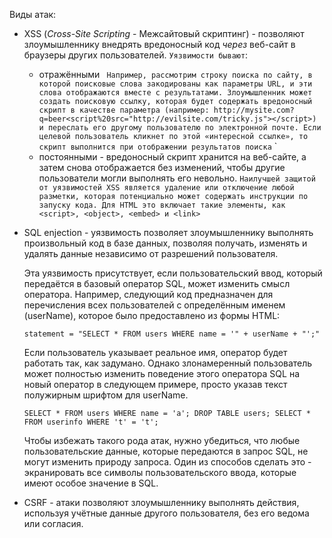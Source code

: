 Виды атак:
- XSS (_Cross-Site Scripting_ - Межсайтовый скриптинг) - позволяют злоумышленнику внедрять вредоносный код _через_ веб-сайт в браузеры других пользователей.
   `Уязвимости бывают`:
   - отражёнными
	 ` Например, рассмотрим строку поиска по сайту, в которой поисковые слова закодированы как параметры URL, и эти слова отображаются вместе с результатами. Злоумышленник может создать поисковую ссылку, которая будет содержать вредоносный скрипт в качестве параметра (например: http://mysite.com?q=beer<script%20src="http://evilsite.com/tricky.js"></script>) и переслать его другому пользователю по электронной почте. Если целевой пользователь кликнет по этой «интересной ссылке», то скрипт выполнится при отображении результатов поиска`
	`
   - постоянными - вредоносный скрипт хранится на веб-сайте, а затем снова отображается без изменений, чтобы другие пользователи могли выполнять его невольно.
      `Наилучшей защитой от уязвимостей XSS является удаление или отключение любой разметки, которая потенциально может содержать инструкции по запуску кода. Для HTML это включает такие элементы, как <script>, <object>, <embed> и <link>`
- SQL enjection - уязвимость позволяет злоумышленнику выполнять произвольный код в базе данных, позволяя получать, изменять и удалять данные независимо от разрешений пользователя.

   Эта уязвимость присутствует, если пользовательский ввод, который передаётся в базовый оператор SQL, может изменить смысл оператора. Например, следующий код предназначен для перечисления всех пользователей с определённым именем (userName), которое было предоставлено из формы HTML:
   ```
   statement = "SELECT * FROM users WHERE name = '" + userName + "';"
   ```

   Если пользователь указывает реальное имя, оператор будет работать так, как задумано. Однако злонамеренный пользователь может полностью изменить поведение этого оператора SQL на новый оператор в следующем примере, просто указав текст полужирным шрифтом для userName.
     ```
   SELECT * FROM users WHERE name = 'a'; DROP TABLE users; SELECT * FROM userinfo WHERE 't' = 't';
   ```
    Чтобы избежать такого рода атак, нужно убедиться, что любые пользовательские данные, которые передаются в запрос SQL, не могут изменить природу запроса. Один из способов сделать это - экранировать все символы пользовательского ввода, которые имеют особое значение в SQL.
- CSRF - атаки позволяют злоумышленнику выполнять действия, используя учётные данные другого пользователя, без его ведома или согласия.
